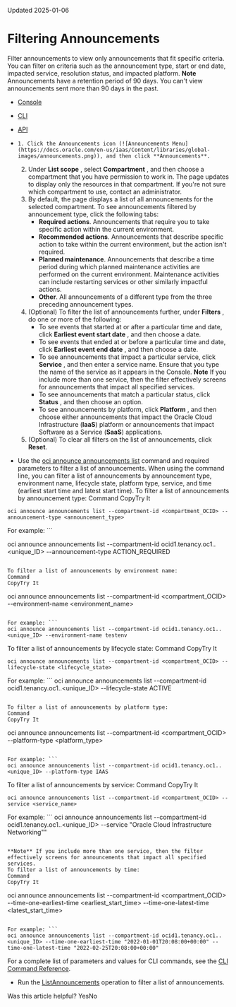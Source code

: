 Updated 2025-01-06
# Filtering Announcements
Filter announcements to view only announcements that fit specific criteria. You can filter on criteria such as the announcement type, start or end date, impacted service, resolution status, and impacted platform.
**Note** Announcements have a retention period of 90 days. You can't view announcements sent more than 90 days in the past.
  * [Console](https://docs.oracle.com/en-us/iaas/Content/General/Concepts/announcements_topic-To_filter_a_list_of_announcements.htm)
  * [CLI](https://docs.oracle.com/en-us/iaas/Content/General/Concepts/announcements_topic-To_filter_a_list_of_announcements.htm)
  * [API](https://docs.oracle.com/en-us/iaas/Content/General/Concepts/announcements_topic-To_filter_a_list_of_announcements.htm)


  *     1. Click the Announcements icon (![Announcements Menu](https://docs.oracle.com/en-us/iaas/Content/libraries/global-images/announcements.png)), and then click **Announcements**.
    2. Under **List scope** , select **Compartment** , and then choose a compartment that you have permission to work in. The page updates to display only the resources in that compartment. If you're not sure which compartment to use, contact an administrator.
    3. By default, the page displays a list of all announcements for the selected compartment. To see announcements filtered by announcement type, click the following tabs:
       * **Required actions**. Announcements that require you to take specific action within the current environment.
       * **Recommended actions**. Announcements that describe specific action to take within the current environment, but the action isn't required.
       * **Planned maintenance**. Announcements that describe a time period during which planned maintenance activities are performed on the current environment. Maintenance activities can include restarting services or other similarly impactful actions.
       * **Other**. All announcements of a different type from the three preceding announcement types.
    4. (Optional) To filter the list of announcements further, under **Filters** , do one or more of the following:
       * To see events that started at or after a particular time and date, click **Earliest event start date** , and then choose a date.
       * To see events that ended at or before a particular time and date, click **Earliest event end date** , and then choose a date.
       * To see announcements that impact a particular service, click **Service** , and then enter a service name. Ensure that you type the name of the service as it appears in the Console. 
**Note** If you include more than one service, then the filter effectively screens for announcements that impact all specified services.
       * To see announcements that match a particular status, click **Status** , and then choose an option.
       * To see announcements by platform, click **Platform** , and then choose either announcements that impact the Oracle Cloud Infrastructure (**IaaS**) platform or announcements that impact Software as a Service (**SaaS**) applications.
    5. (Optional) To clear all filters on the list of announcements, click **Reset**.
  * Use the [oci announce announcements list](https://docs.oracle.com/iaas/tools/oci-cli/3.25.4/oci_cli_docs/cmdref/announce/announcements/list.html) command and required parameters to filter a list of announcements. When using the command line, you can filter a list of announcements by announcement type, environment name, lifecycle state, platform type, service, and time (earliest start time and latest start time).
To filter a list of announcements by announcement type: 
Command
CopyTry It
```
oci announce announcements list --compartment-id <compartment_OCID> --announcement-type <announcement_type>
```

For example: ```

oci announce announcements list --compartment-id ocid1.tenancy.oc1..<unique_ID> --announcement-type ACTION_REQUIRED
```

To filter a list of announcements by environment name: 
Command
CopyTry It
```
oci announce announcements list --compartment-id <compartment_OCID> --environment-name <environment_name>
```

For example: ```
oci announce announcements list --compartment-id ocid1.tenancy.oc1..<unique_ID> --environment-name testenv
```

To filter a list of announcements by lifecycle state: 
Command
CopyTry It
```
oci announce announcements list --compartment-id <compartment_OCID> --lifecycle-state <lifecycle_state>
```

For example: ```
oci announce announcements list --compartment-id ocid1.tenancy.oc1..<unique_ID> --lifecycle-state ACTIVE
```

To filter a list of announcements by platform type: 
Command
CopyTry It
```
oci announce announcements list --compartment-id <compartment_OCID> --platform-type <platform_type>
```

For example: ```
oci announce announcements list --compartment-id ocid1.tenancy.oc1..<unique_ID> --platform-type IAAS
```

To filter a list of announcements by service: 
Command
CopyTry It
```
oci announce announcements list --compartment-id <compartment_OCID> --service <service_name>
```

For example: ```
oci announce announcements list --compartment-id ocid1.tenancy.oc1..<unique_ID> --service "Oracle Cloud Infrastructure Networking""
```

**Note** If you include more than one service, then the filter effectively screens for announcements that impact all specified services.
To filter a list of announcements by time: 
Command
CopyTry It
```
oci announce announcements list --compartment-id <compartment_OCID> --time-one-earliest-time <earliest_start_time> --time-one-latest-time <latest_start_time>
```

For example: ```
oci announce announcements list --compartment-id ocid1.tenancy.oc1..<unique_ID> --time-one-earliest-time "2022-01-01T20:08:00+00:00" --time-one-latest-time "2022-02-25T20:08:00+00:00"
```

For a complete list of parameters and values for CLI commands, see the [CLI Command Reference](https://docs.oracle.com/iaas/tools/oci-cli/latest).
  * Run the [ListAnnouncements](https://docs.oracle.com/iaas/api/#/en/announcements/latest/AnnouncementsCollection/ListAnnouncements) operation to filter a list of announcements.


Was this article helpful?
YesNo

